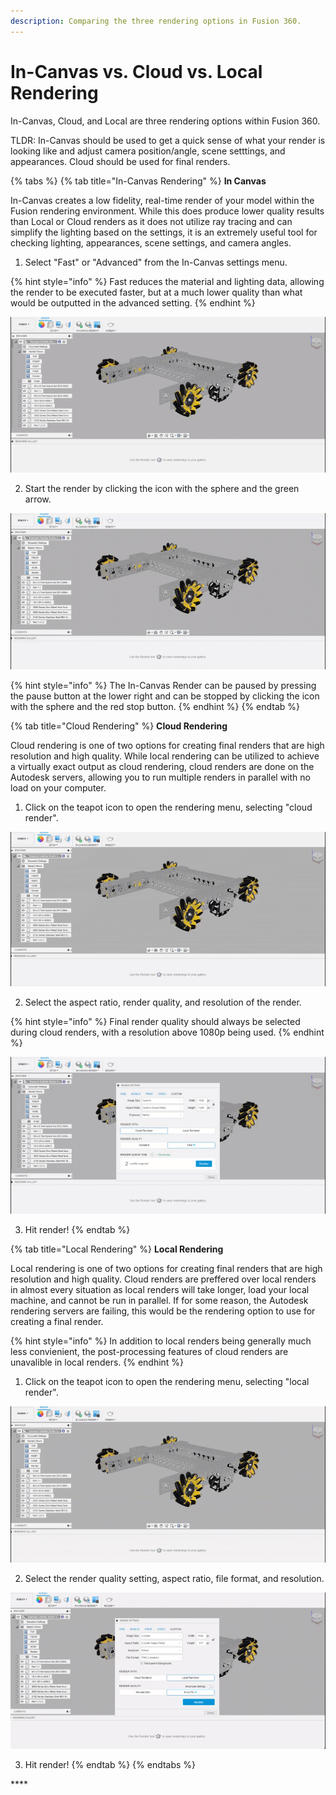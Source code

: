 ```yaml
---
description: Comparing the three rendering options in Fusion 360.
---
```


# In-Canvas vs. Cloud vs. Local Rendering

In-Canvas, Cloud, and Local are three rendering options within Fusion 360.

TLDR: In-Canvas should be used to get a quick sense of what your render is looking like and adjust camera position/angle, scene setttings, and appearances. Cloud should be used for final renders.

{% tabs %}
{% tab title="In-Canvas Rendering" %}
**In Canvas**

In-Canvas creates a low fidelity, real-time render of your model within the Fusion rendering environment. While this does produce lower quality results than Local or Cloud renders as it does not utilize ray tracing and can simplify the lighting based on the settings, it is an extremely useful tool for checking lighting, appearances, scene settings, and camera angles.

1. Select "Fast" or "Advanced" from the In-Canvas settings menu.

{% hint style="info" %}
Fast reduces the material and lighting data, allowing the render to be executed faster, but at a much lower quality than what would be outputted in the advanced setting.
{% endhint %}

![Selecting the options for In-Canvas render](../.gitbook/assets/6f1d480d5dcfbb477ccd5738f0e89b14.gif)

  2. Start the render by clicking the icon with the sphere and the green arrow.

![Starting an In-Canvas Render](../.gitbook/assets/72acd1aa5a16e4449087e89244020782.gif)

{% hint style="info" %}
The In-Canvas Render can be paused by pressing the pause button at the lower right and can be stopped by clicking the icon with the sphere and the red stop button.
{% endhint %}
{% endtab %}

{% tab title="Cloud Rendering" %}
**Cloud Rendering**

Cloud rendering is one of two options for creating final renders that are high resolution and high quality. While local rendering can be utilized to achieve a virtually exact output as cloud rendering, cloud renders are done on the Autodesk servers, allowing you to run multiple renders in parallel with no load on your computer.

1. Click on the teapot icon to open the rendering menu, selecting "cloud render".

![Opening the cloud/local render menu](../.gitbook/assets/06f7906a58e862602ff4b65439091431.gif)

2. Select the aspect ratio, render quality, and resolution of the render.

{% hint style="info" %}
Final render quality should always be selected during cloud renders, with a resolution above 1080p being used.
{% endhint %}

![Selecting the cloud render settings](../.gitbook/assets/d9e88044a698d350dfb39e34c219bab3.gif)

3. Hit render!
{% endtab %}

{% tab title="Local Rendering" %}
**Local Rendering**

Local rendering is one of two options for creating final renders that are high resolution and high quality. Cloud renders are preffered over local renders in almost every situation as local renders will take longer, load your local machine, and cannot be run in parallel. If for some reason, the Autodesk rendering servers are failing, this would be the rendering option to use for creating a final render.

{% hint style="info" %}
In addition to local renders being generally much less convienient, the post-processing features of cloud renders are unavalible in local renders.
{% endhint %}

1. Click on the teapot icon to open the rendering menu, selecting "local render".

![Opening the cloud/local render menu](../.gitbook/assets/fd6f65db6bb7e04329aea3aeeaaa7799.gif)

2. Select the render quality setting, aspect ratio, file format, and resolution.

![Selecting the local render settings](../.gitbook/assets/938f609edcca3385c3e27db01b73d4ae.gif)

3. Hit render!
{% endtab %}
{% endtabs %}

\*\*\*\*

